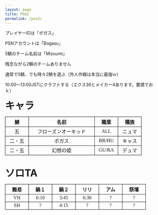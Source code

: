 ```yaml
---
layout: page
title: PSO2
permalink: /pso2/
---
```


プレイヤーIDは「ボガス」

PSNアカウントは「Bogasu」

5鯖のチーム名前は「Mizuumi」

残念ながら2鯖のチームありません

通常で5鯖、でも時々2鯖を遊ぶ（外人作戦は本当に最強ｗ）

10:00～13:00JSTにクラフトする（エクス36とメイカー4あります。要請でおｋ）

<style>
	th, td{text-align:center;border: 1px solid black;}
	.pso2-dai{font-size:32px;}
	.pso2-nak{font-size:20px;}
	.pso2-text{font-family:MS Gothic;}
	.pso2-joho{width:200px;}
	.pso2-taco{width:60px;}
</style>
<b class="pso2-dai pso2-text">キャラ</b>
<table cellspacing="2">
	<thead>
		<tr>
			<th class="pso2-taco pso2-text">鯖</th>
			<th class="pso2-joho pso2-text">名前</th>
			<th class="pso2-taco pso2-text">職業</th>
			<th class="pso2-taco pso2-text">種族</th>
		</tr>
	</thead>
	<tbody>
		<tr>
			<td class="pso2-taco pso2-text">五</td>
			<td class="pso2-joho pso2-text">フローズンオーキッド</td>
			<td class="pso2-taco pso2-text">ALL</td>
			<td class="pso2-taco pso2-text">ニュマ</td>
		</tr>
		<tr>
			<td class="pso2-taco pso2-text">二・五</td>
			<td class="pso2-joho pso2-text">ボガス</td>
			<td class="pso2-taco pso2-text">BR/HU</td>
			<td class="pso2-taco pso2-text">キャス</td>
		</tr>
		<tr>
			<td class="pso2-taco pso2-text">二・五</td>
			<td class="pso2-joho pso2-text">幻想の姫</td>
			<td class="pso2-taco pso2-text">GU/RA</td>
			<td class="pso2-taco pso2-text">デュマ</td>
		</tr>
	</tbody>
</table>
<br>
<b class="pso2-dai">ソロTA</b>
<table cellspacing="2">
	<thead>
		<tr>
			<th class="pso2-taco pso2-text">難易</th>
			<th class="pso2-taco pso2-text">鍋１</th>
			<th class="pso2-taco pso2-text">鍋２</th>
			<th class="pso2-taco pso2-text">リリ</th>
			<th class="pso2-taco pso2-text">アム</th>
			<th class="pso2-taco pso2-text">祭壇</th>
		</tr>
	</thead>
	<tbody>
		<tr>
			<td class="pso2-taco pso2-text">VH</td>
			<td class="pso2-taco pso2-text">6:10</td>
			<td class="pso2-taco pso2-text">3:45</td>
			<td class="pso2-taco pso2-text">6:30</td>
			<td class="pso2-taco pso2-text">?</td>
			<td class="pso2-taco pso2-text">?</td>
		</tr>
		<tr>
			<td class="pso2-taco pso2-text">SH</td>
			<td class="pso2-taco pso2-text">?</td>
			<td class="pso2-taco pso2-text">4:15</td>
			<td class="pso2-taco pso2-text">?</td>
			<td class="pso2-taco pso2-text">?</td>
			<td class="pso2-taco pso2-text">?</td>
		</tr>
	</tbody>
</table>

